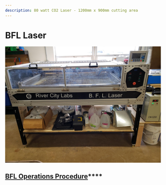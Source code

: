 ```yaml
---
description: 80 watt CO2 Laser - 1200mm x 900mm cutting area
---
```


# BFL Laser

![](../.gitbook/assets/bfl-laser.jpg)

## [**BFL Operations Procedure**](https://drive.google.com/file/d/1sn24B9tjyGytF6F1ekgO4wnorJ1aWT33/view?usp=sharing)\*\*\*\*

### 

